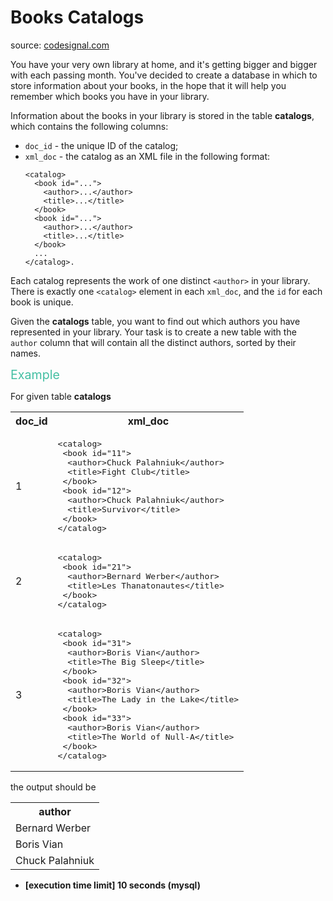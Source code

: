 <h1>Books Catalogs</h1>
<p>source: <a href="https://www.codesignal.com/">codesignal.com</a>
<div><p>You have your very own library at home, and it's getting bigger and bigger with each passing month. You've decided to create a database in which to store information about your books, in the hope that it will help you remember which books you have in your library.</p>
<p>Information about the books in your library is stored in the table <strong>catalogs</strong>, which contains the following columns:</p>
<ul>
<li><code>doc_id</code> - the unique ID of the catalog;</li>
<li><code>xml_doc</code> - the catalog as an XML file in the following format:<pre><code>&lt;catalog&gt;
  &lt;book id="..."&gt;
    &lt;author&gt;...&lt;/author&gt;
    &lt;title&gt;...&lt;/title&gt;
  &lt;/book&gt;
  &lt;book id="..."&gt;
    &lt;author&gt;...&lt;/author&gt;
    &lt;title&gt;...&lt;/title&gt;
  &lt;/book&gt;
  ...
&lt;/catalog&gt;.
</code></pre>
</li>
</ul>
<p>Each catalog represents the work of one distinct <code>&lt;author&gt;</code> in your library. There is exactly one <code>&lt;catalog&gt;</code> element in each <code>xml_doc</code>, and the <code>id</code> for each book is unique.</p>
<p>Given the <strong>catalogs</strong> table, you want to find out which authors you have represented in your library. Your task is to create a new table with the <code>author</code> column that will contain all the distinct authors, sorted by their names.</p>
<p><span style="color:#44BFA3;font-size:1.4em">Example</span></p>
<p>For given table <strong>catalogs</strong></p>
<table>
<tbody><tr>
<th>doc_id</th>
<th>xml_doc</th>
</tr>
<tr>
<td>1</td>
<td><pre>&lt;catalog&gt;
 &lt;book id="11"&gt;
  &lt;author&gt;Chuck Palahniuk&lt;/author&gt;
  &lt;title&gt;Fight Club&lt;/title&gt;
 &lt;/book&gt;
 &lt;book id="12"&gt;
  &lt;author&gt;Chuck Palahniuk&lt;/author&gt;
  &lt;title&gt;Survivor&lt;/title&gt;
 &lt;/book&gt;
&lt;/catalog&gt;</pre></td>
</tr>
<tr>
<td>2</td>
<td><pre>&lt;catalog&gt;
 &lt;book id="21"&gt;
  &lt;author&gt;Bernard Werber&lt;/author&gt;
  &lt;title&gt;Les Thanatonautes&lt;/title&gt;
 &lt;/book&gt;
&lt;/catalog&gt;</pre></td>
</tr>
<tr>
<td>3</td>
<td><pre>&lt;catalog&gt;
 &lt;book id="31"&gt;
  &lt;author&gt;Boris Vian&lt;/author&gt;
  &lt;title&gt;The Big Sleep&lt;/title&gt;
 &lt;/book&gt;
 &lt;book id="32"&gt;
  &lt;author&gt;Boris Vian&lt;/author&gt;
  &lt;title&gt;The Lady in the Lake&lt;/title&gt;
 &lt;/book&gt;
 &lt;book id="33"&gt;
  &lt;author&gt;Boris Vian&lt;/author&gt;
  &lt;title&gt;The World of Null-A&lt;/title&gt;
 &lt;/book&gt;
&lt;/catalog&gt;</pre></td>
</tr>
</tbody></table>
<p>the output should be</p>
<table>
<tbody><tr>
<th>author</th>
</tr>
<tr>
<td>Bernard Werber</td>
</tr>
<tr>
<td>Boris Vian</td>
</tr>
<tr>
<td>Chuck Palahniuk</td>
</tr>
</tbody></table>
<ul>
<li><strong>[execution time limit] 10 seconds (mysql)</strong></li>
</ul>
</div>
